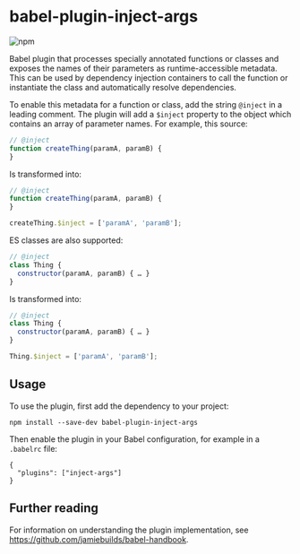 # babel-plugin-inject-args

![npm](https://img.shields.io/npm/v/babel-plugin-inject-args)

Babel plugin that processes specially annotated functions or classes and
exposes the names of their parameters as runtime-accessible metadata. This can
be used by dependency injection containers to call the function or instantiate
the class and automatically resolve dependencies.

To enable this metadata for a function or class, add the string `@inject`
in a leading comment. The plugin will add a `$inject` property to the object
which contains an array of parameter names. For example, this source:

```js
// @inject
function createThing(paramA, paramB) {
}
```

Is transformed into:

```js
// @inject
function createThing(paramA, paramB) {
}

createThing.$inject = ['paramA', 'paramB'];
```

ES classes are also supported:

```js
// @inject
class Thing {
  constructor(paramA, paramB) { … }
}
```

Is transformed into:

```js
// @inject
class Thing {
  constructor(paramA, paramB) { … }
}

Thing.$inject = ['paramA', 'paramB'];
```

## Usage

To use the plugin, first add the dependency to your project:

```
npm install --save-dev babel-plugin-inject-args
```

Then enable the plugin in your Babel configuration, for example in a `.babelrc` file:

```
{
  "plugins": ["inject-args"]
}
```

## Further reading

For information on understanding the plugin implementation, see
https://github.com/jamiebuilds/babel-handbook.
